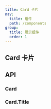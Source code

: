 ```yaml
---
title: Card 卡片
nav:
  title: 组件
  path: /components
group:
  title: 展示组件
  order: 1
---
```


## Card 卡片

<code src="./demos/base.tsx"></code>

## API

### Card

<API hideTitle src="./components/CardLayout/index.tsx"></API>

### Card.Title

<API hideTitle src="./components/CardTitle/index.tsx"></API>
